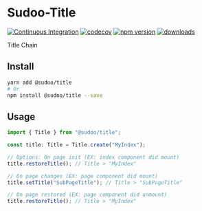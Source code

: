 # Sudoo-Title

[![Continuous Integration](https://github.com/SudoDotDog/Sudoo-Title/actions/workflows/ci.yml/badge.svg)](https://github.com/SudoDotDog/Sudoo-Title/actions/workflows/ci.yml)
[![codecov](https://codecov.io/gh/SudoDotDog/Sudoo-Title/branch/master/graph/badge.svg)](https://codecov.io/gh/SudoDotDog/Sudoo-Title)
[![npm version](https://badge.fury.io/js/%40sudoo%2Ftitle.svg)](https://www.npmjs.com/package/@sudoo/title)
[![downloads](https://img.shields.io/npm/dm/@sudoo/title.svg)](https://www.npmjs.com/package/@sudoo/title)

Title Chain

## Install

```sh
yarn add @sudoo/title
# Or
npm install @sudoo/title --save
```

## Usage

```ts
import { Title } from "@sudoo/title";

const title: Title = Title.create("MyIndex");

// Options: On page init (EX: index component did mount)
title.restoreTitle(); // Title > "MyIndex"

// On page changes (EX: page component did mount)
title.setTitle("SubPageTitle"); // Title > "SubPageTitle"

// On page restored (EX: page component did unmount)
title.restoreTitle(); // Title > "MyIndex"
```
